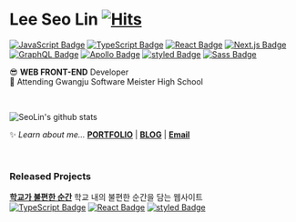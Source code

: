 # Lee Seo Lin  [![Hits](https://hits.seeyoufarm.com/api/count/incr/badge.svg?url=https%3A%2F%2Fgithub.com%2Fiseolin76&count_bg=%2379C83D&title_bg=%23555555&icon=&icon_color=%23E7E7E7&title=hits&edge_flat=false&include_all_commit=%true&count_private=&true)](https://hits.seeyoufarm.com)

[![JavaScript Badge](https://img.shields.io/badge/JavaScript-F7DF1E?style=flat-square&logo=JavaScript&logoColor=white)](https://javascript.info/)
[![TypeScript Badge](https://img.shields.io/badge/Typescript-235A97?style=flat-square&logo=Typescript&logoColor=white)](https://www.typescriptlang.org/)
[![React Badge](https://img.shields.io/badge/React-61DAFB?style=flat-square&logo=React&logoColor=white)](https://reactjs.org/)
[![Next.js Badge](https://img.shields.io/badge/Next.js-000000?style=flat-square&logo=next.js&logoColor=white)](https://nextjs.org/)
[![GraphQL Badge](https://img.shields.io/badge/GraphQL-E10098?style=flat-square&logo=GraphQL&logoColor=white)](https://graphql.org/)
[![Apollo Badge](https://img.shields.io/badge/Apollo-311C87?style=flat-square&logo=Apollo-GraphQL&logoColor=white)](https://www.apollographql.com/)
[![styled Badge](https://img.shields.io/badge/Styled-DB7093?style=flat-square&logo=styled-components&logoColor=white)](https://www.apollographql.com/)
[![Sass Badge](https://img.shields.io/badge/Sass-CC6699?style=flat-square&logo=Sass&logoColor=white)](https://sass-lang.com/)

😎 **WEB FRONT-END** Developer  
🏨 Attending Gwangju Software Meister High School

<br/>

![SeoLin's github stats](https://github-readme-stats.vercel.app/api?username=iseolin76&show_icons=true)
  
✨ *Learn about me...* **[PORTFOLIO](https://www.notion.so/db8b5d6eb7d5454b98a4642b23dc0a6e)** | **[BLOG](https://velog.io/@mnjsk7541)** | **[Email](iseolin76@gmail.com)**

<br/>

### Released Projects  

**[학교가 불편한 순간](https://www.the-moment.org/)** 학교 내의 불편한 순간을 담는 웹사이트  
[![TypeScript Badge](https://img.shields.io/badge/Typescript-235A97?style=flat-square&logo=Typescript&logoColor=white)](https://www.typescriptlang.org/)
[![React Badge](https://img.shields.io/badge/React-61DAFB?style=flat-square&logo=React&logoColor=white)](https://reactjs.org/)
[![styled Badge](https://img.shields.io/badge/Styled-DB7093?style=flat-square&logo=styled-components&logoColor=white)](https://www.apollographql.com/)
